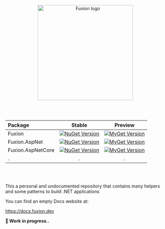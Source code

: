 <br/><br/>
<p align="center">
  <image src="./res/logo/Assets/full_light.svg" alt="Fuxion logo" width="300px">
</p>
<br/><br/>

<p align="center">

|Package|Stable|Preview|
|:------|:---:|:-:|
|Fuxion |[![NuGet Version](https://img.shields.io/nuget/v/Fuxion?style=for-the-badge&logo=nuget&label=NuGet.org)](https://www.nuget.org/packages/Fuxion)|[![MyGet Version](https://img.shields.io/myget/fuxion/vpre/Fuxion?style=for-the-badge&logo=nuget&label=MyGet.org)](https://www.myget.org/feed/fuxion/package/nuget/Fuxion)|
|Fuxion.AspNet|[![NuGet Version](https://img.shields.io/nuget/v/Fuxion.AspNet?style=for-the-badge&logo=nuget&label=NuGet.org)](https://www.nuget.org/packages/Fuxion.AspNet)|[![MyGet Version](https://img.shields.io/myget/fuxion/vpre/Fuxion.AspNet?style=for-the-badge&logo=nuget&label=MyGet.org)](https://www.myget.org/feed/fuxion/package/nuget/Fuxion.AspNet)|
|Fuxion.AspNetCore|[![NuGet Version](https://img.shields.io/nuget/v/Fuxion.AspNetCore?style=for-the-badge&logo=nuget&label=NuGet.org)](https://www.nuget.org/packages/Fuxion.AspNetCore)|[![MyGet Version](https://img.shields.io/myget/fuxion/vpre/Fuxion.AspNetCore?style=for-the-badge&logo=nuget&label=MyGet.org)](https://www.myget.org/feed/fuxion/package/nuget/Fuxion.AspNetCore)|
|.|.|.|

</p>
<br/><br/>

This a personal and undocumented repository that contains many helpers and some patterns to build .NET  applications

You can find an empty Docs website at:

https://docs.fuxion.dev

**🔨 Work in progress..**